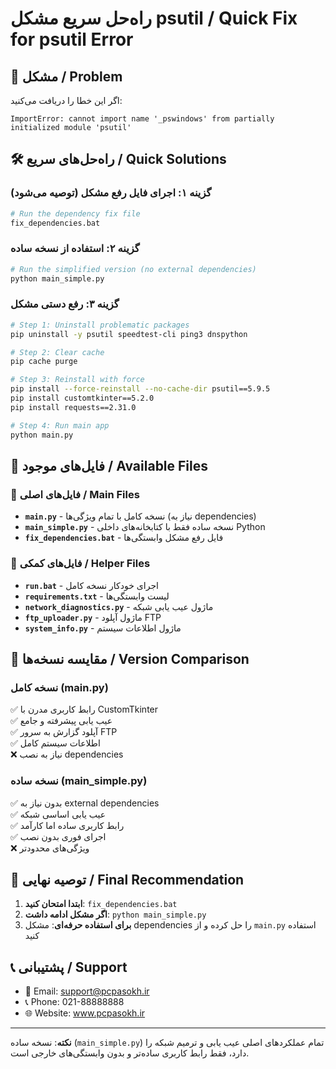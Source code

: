 # راه‌حل سریع مشکل psutil / Quick Fix for psutil Error

## 🚨 مشکل / Problem
اگر این خطا را دریافت می‌کنید:
```
ImportError: cannot import name '_pswindows' from partially initialized module 'psutil'
```

## 🛠️ راه‌حل‌های سریع / Quick Solutions

### گزینه ۱: اجرای فایل رفع مشکل (توصیه می‌شود)
```bash
# Run the dependency fix file
fix_dependencies.bat
```

### گزینه ۲: استفاده از نسخه ساده
```bash
# Run the simplified version (no external dependencies)
python main_simple.py
```

### گزینه ۳: رفع دستی مشکل
```bash
# Step 1: Uninstall problematic packages
pip uninstall -y psutil speedtest-cli ping3 dnspython

# Step 2: Clear cache
pip cache purge

# Step 3: Reinstall with force
pip install --force-reinstall --no-cache-dir psutil==5.9.5
pip install customtkinter==5.2.0
pip install requests==2.31.0

# Step 4: Run main app
python main.py
```

## 📁 فایل‌های موجود / Available Files

### 🎯 فایل‌های اصلی / Main Files
- **`main.py`** - نسخه کامل با تمام ویژگی‌ها (نیاز به dependencies)
- **`main_simple.py`** - نسخه ساده فقط با کتابخانه‌های داخلی Python
- **`fix_dependencies.bat`** - فایل رفع مشکل وابستگی‌ها

### 🔧 فایل‌های کمکی / Helper Files
- **`run.bat`** - اجرای خودکار نسخه کامل
- **`requirements.txt`** - لیست وابستگی‌ها
- **`network_diagnostics.py`** - ماژول عیب یابی شبکه
- **`ftp_uploader.py`** - ماژول آپلود FTP
- **`system_info.py`** - ماژول اطلاعات سیستم

## 🎨 مقایسه نسخه‌ها / Version Comparison

### نسخه کامل (main.py)
✅ رابط کاربری مدرن با CustomTkinter  
✅ عیب یابی پیشرفته و جامع  
✅ آپلود گزارش به سرور FTP  
✅ اطلاعات سیستم کامل  
❌ نیاز به نصب dependencies  

### نسخه ساده (main_simple.py)  
✅ بدون نیاز به external dependencies  
✅ عیب یابی اساسی شبکه  
✅ رابط کاربری ساده اما کارآمد  
✅ اجرای فوری بدون نصب  
❌ ویژگی‌های محدودتر  

## 🚀 توصیه نهایی / Final Recommendation

1. **ابتدا امتحان کنید**: `fix_dependencies.bat`
2. **اگر مشکل ادامه داشت**: `python main_simple.py`
3. **برای استفاده حرفه‌ای**: مشکل dependencies را حل کرده و از `main.py` استفاده کنید

## 📞 پشتیبانی / Support
- 📧 Email: support@pcpasokh.ir
- 📞 Phone: 021-88888888
- 🌐 Website: www.pcpasokh.ir

---

**نکته**: نسخه ساده (`main_simple.py`) تمام عملکردهای اصلی عیب یابی و ترمیم شبکه را دارد، فقط رابط کاربری ساده‌تر و بدون وابستگی‌های خارجی است.